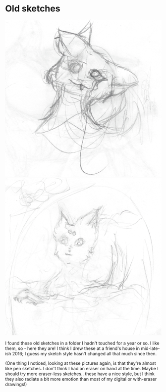# Old sketches

![Old sketch 1](static/media/26-old1.png)
![Old sketch 2](static/media/26-old2.png)

I found these old sketches in a folder I hadn't touched for a year or so. I like them, so - here they are! I think I drew these at a friend's house in mid-late-ish 2016; I guess my sketch style hasn't changed all that much since then.

(One thing I noticed, looking at these pictures again, is that they're almost like pen sketches. I don't think I had an eraser on hand at the time. Maybe I should try more eraser-less sketches.. these have a nice style, but I think they also radiate a bit more emotion than most of my digital or with-eraser drawings!)
